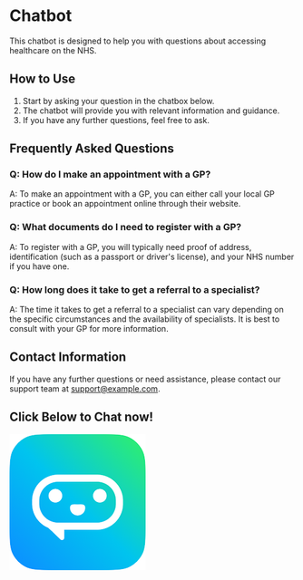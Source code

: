 # Chatbot

This chatbot is designed to help you with questions about accessing healthcare on the NHS.

## How to Use

1. Start by asking your question in the chatbox below.
2. The chatbot will provide you with relevant information and guidance.
3. If you have any further questions, feel free to ask.

## Frequently Asked Questions

### Q: How do I make an appointment with a GP?
A: To make an appointment with a GP, you can either call your local GP practice or book an appointment online through their website.

### Q: What documents do I need to register with a GP?
A: To register with a GP, you will typically need proof of address, identification (such as a passport or driver's license), and your NHS number if you have one.

### Q: How long does it take to get a referral to a specialist?
A: The time it takes to get a referral to a specialist can vary depending on the specific circumstances and the availability of specialists. It is best to consult with your GP for more information.

## Contact Information

If you have any further questions or need assistance, please contact our support team at [support@example.com](mailto:support@example.com).

## Click Below to Chat now!

![chatbot](/assets/img/chatbot.png)

